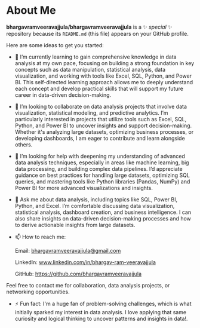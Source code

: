 # About Me

**bhargavramveeravajjula/bhargavramveeravajjula** is a ✨ _special_ ✨ repository because its `README.md` (this file) appears on your GitHub profile.

Here are some ideas to get you started:

- 🌱 I’m currently learning to gain comprehensive knowledge in data analysis at my own pace, focusing on building a strong foundation in key concepts such as data manipulation, statistical analysis, data visualization, and working with tools like Excel, SQL, Python, and Power BI. This self-directed learning approach allows me to deeply understand each concept and develop practical skills that will support my future career in data-driven decision-making.

- 👯 I’m looking to collaborate on data analysis projects that involve data visualization, statistical modeling, and predictive analytics. I’m particularly interested in projects that utilize tools such as Excel, SQL, Python, and Power BI to uncover insights and support decision-making. Whether it's analyzing large datasets, optimizing business processes, or developing dashboards, I am eager to contribute and learn alongside others.

- 🤔 I’m looking for help with deepening my understanding of advanced data analysis techniques, especially in areas like machine learning, big data processing, and building complex data pipelines. I’d appreciate guidance on best practices for handling large datasets, optimizing SQL queries, and mastering tools like Python libraries (Pandas, NumPy) and Power BI for more advanced visualizations and insights.

- 💬 Ask me about data analysis, including topics like SQL, Power BI, Python, and Excel. I’m comfortable discussing data visualization, statistical analysis, dashboard creation, and business intelligence. I can also share insights on data-driven decision-making processes and how to derive actionable insights from large datasets.

- 📫 How to reach me:

  Email: bhargavramveeravajjula@gmail.com

  LinkedIn: www.linkedin.com/in/bhargav-ram-veeravajjula

  GitHub: https://github.com/bhargavramveeravajjula

Feel free to contact me for collaboration, data analysis projects, or networking opportunities.

- ⚡ Fun fact: I'm a huge fan of problem-solving challenges, which is what initially sparked my interest in data analysis. I love applying that same curiosity and logical thinking to uncover patterns and insights in data!.
